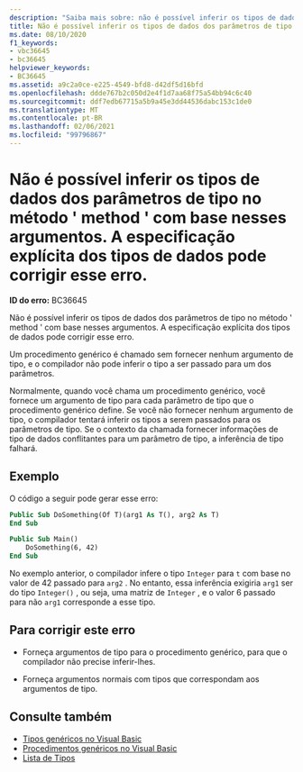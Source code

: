 ```yaml
---
description: "Saiba mais sobre: não é possível inferir os tipos de dados dos parâmetros de tipo no método ' method ' com base nesses argumentos. A especificação explícita dos tipos de dados pode corrigir esse erro."
title: Não é possível inferir os tipos de dados dos parâmetros de tipo no método ' method ' com base nesses argumentos. A especificação explícita dos tipos de dados pode corrigir esse erro.
ms.date: 08/10/2020
f1_keywords:
- vbc36645
- bc36645
helpviewer_keywords:
- BC36645
ms.assetid: a9c2a0ce-e225-4549-bfd8-d42df5d16bfd
ms.openlocfilehash: ddde767b2c050d2e4f1d7aa68f75a54bb94c6c40
ms.sourcegitcommit: ddf7edb67715a5b9a45e3dd44536dabc153c1de0
ms.translationtype: MT
ms.contentlocale: pt-BR
ms.lasthandoff: 02/06/2021
ms.locfileid: "99796867"
---
```

# <a name="data-types-of-the-type-parameters-in-method-method-cannot-be-inferred-from-these-arguments-specifying-the-data-types-explicitly-might-correct-this-error"></a>Não é possível inferir os tipos de dados dos parâmetros de tipo no método ' method ' com base nesses argumentos. A especificação explícita dos tipos de dados pode corrigir esse erro.

**ID do erro:** BC36645

Não é possível inferir os tipos de dados dos parâmetros de tipo no método ' method ' com base nesses argumentos. A especificação explícita dos tipos de dados pode corrigir esse erro.

Um procedimento genérico é chamado sem fornecer nenhum argumento de tipo, e o compilador não pode inferir o tipo a ser passado para um dos parâmetros.

Normalmente, quando você chama um procedimento genérico, você fornece um argumento de tipo para cada parâmetro de tipo que o procedimento genérico define. Se você não fornecer nenhum argumento de tipo, o compilador tentará inferir os tipos a serem passados para os parâmetros de tipo. Se o contexto da chamada fornecer informações de tipo de dados conflitantes para um parâmetro de tipo, a inferência de tipo falhará.

## <a name="example"></a>Exemplo

O código a seguir pode gerar esse erro:

```vb
Public Sub DoSomething(Of T)(arg1 As T(), arg2 As T)
End Sub

Public Sub Main()
    DoSomething(6, 42)
End Sub
```  
  
No exemplo anterior, o compilador infere o tipo `Integer` para `t` com base no valor de 42 passado para `arg2` . No entanto, essa inferência exigiria `arg1` ser do tipo `Integer()` , ou seja, uma matriz de `Integer` , e o valor 6 passado para não `arg1` corresponde a esse tipo.

## <a name="to-correct-this-error"></a>Para corrigir este erro

- Forneça argumentos de tipo para o procedimento genérico, para que o compilador não precise inferir-lhes.

- Forneça argumentos normais com tipos que correspondam aos argumentos de tipo.

## <a name="see-also"></a>Consulte também

- [Tipos genéricos no Visual Basic](../../programming-guide/language-features/data-types/generic-types.md)
- [Procedimentos genéricos no Visual Basic](../../programming-guide/language-features/data-types/generic-procedures.md)
- [Lista de Tipos](../statements/type-list.md)
